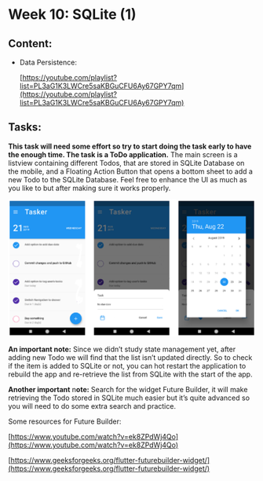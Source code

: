 # Week 10: SQLite (1)

## Content:

- Data Persistence:
    
    [https://youtube.com/playlist?list=PL3aG1K3LWCre5saKBGuCFU6Ay67GPY7qm](https://youtube.com/playlist?list=PL3aG1K3LWCre5saKBGuCFU6Ay67GPY7qm)
    

## Tasks:

**This task will need some effort so try to start doing the task early to have the enough time. The task is a ToDo application.** The main screen is a listview containing different Todos, that are stored in SQLite Database on the mobile, and a Floating Action Button that opens a bottom sheet to add a new Todo to the SQLite Database. Feel free to enhance the UI as much as you like to but after making sure it works properly.

![Task.PNG](../../images/intermediate/week-10.png)

**An important note:** Since we didn’t study state management yet, after adding new Todo we will find that the list isn’t updated directly. So to check if the item is added to SQLite or not, you can hot restart the application to rebuild the app and re-retrieve the list from SQLite with the start of the app.

**Another important** n**ote:** Search for the widget Future Builder, it will make retrieving the Todo stored in SQLite much easier but it’s quite advanced so you will need to do some extra search and practice. 

Some resources for Future Builder:

[https://www.youtube.com/watch?v=ek8ZPdWj4Qo](https://www.youtube.com/watch?v=ek8ZPdWj4Qo)

[https://www.geeksforgeeks.org/flutter-futurebuilder-widget/](https://www.geeksforgeeks.org/flutter-futurebuilder-widget/)